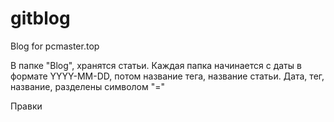 # gitblog
Blog for pcmaster.top

В папке "Blog", хранятся статьи. Каждая папка начинается с даты в формате YYYY-MM-DD, потом название тега, название статьи.
Дата, тег, название, разделены символом "="

Правки

